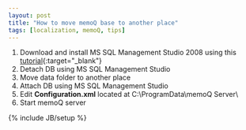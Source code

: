 ```yaml
---
layout: post
title: "How to move memoQ base to another place"
tags: [localization, memoQ, tips]
---
```

1. Download and install MS SQL Management Studio 2008 using this [tutorial](http://blogs.msdn.com/b/bethmassi/archive/2011/02/18/step-by-step-installing-sql-server-management-studio-2008-express-after-visual-studio-2010.aspx){:target="_blank"}
1. Detach DB using MS SQL Management Studio
1. Move data folder to another place
1. Attach DB using MS SQL Management Studio
1. Edit **Configuration.xml** located at C:\ProgramData\memoQ Server\
1. Start memoQ server

{% include JB/setup %}